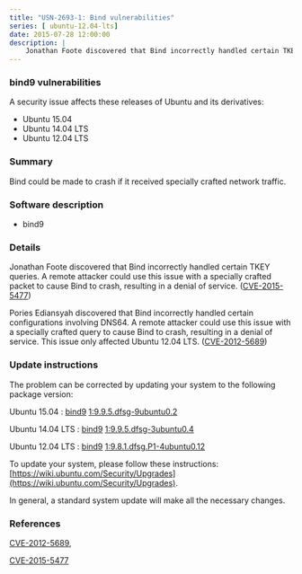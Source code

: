 ```yaml
---
title: "USN-2693-1: Bind vulnerabilities"
series: [ ubuntu-12.04-lts]
date: 2015-07-28 12:00:00
description: |
    Jonathan Foote discovered that Bind incorrectly handled certain TKEY queries. A remote attacker could use this issue with a specially crafted packet to cause Bind to crash, resulting in a denial of service. ([CVE-2015-5477](http://people.ubuntu.com/~ubuntu-security/cve/CVE-2015-5477))
--- 
```

 
### bind9 vulnerabilities

A security issue affects these releases of Ubuntu and its derivatives:

* Ubuntu 15.04
* Ubuntu 14.04 LTS
* Ubuntu 12.04 LTS

### Summary

Bind could be made to crash if it received specially crafted network traffic.

### Software description

* bind9 

### Details

Jonathan Foote discovered that Bind incorrectly handled certain TKEY queries. A remote attacker could use this issue with a specially crafted packet to cause Bind to crash, resulting in a denial of service. ([CVE-2015-5477](http://people.ubuntu.com/~ubuntu-security/cve/CVE-2015-5477))

Pories Ediansyah discovered that Bind incorrectly handled certain configurations involving DNS64. A remote attacker could use this issue with a specially crafted query to cause Bind to crash, resulting in a denial of service. This issue only affected Ubuntu 12.04 LTS. ([CVE-2012-5689](http://people.ubuntu.com/~ubuntu-security/cve/CVE-2012-5689)) 

### Update instructions

The problem can be corrected by updating your system to the following package version:

Ubuntu 15.04
 : [bind9](https://launchpad.net/ubuntu/+source/bind9) <span> [1:9.9.5.dfsg-9ubuntu0.2](https://launchpad.net/ubuntu/+source/bind9/1:9.9.5.dfsg-9ubuntu0.2) </span> 

Ubuntu 14.04 LTS
 : [bind9](https://launchpad.net/ubuntu/+source/bind9) <span> [1:9.9.5.dfsg-3ubuntu0.4](https://launchpad.net/ubuntu/+source/bind9/1:9.9.5.dfsg-3ubuntu0.4) </span> 

Ubuntu 12.04 LTS
 : [bind9](https://launchpad.net/ubuntu/+source/bind9) <span> [1:9.8.1.dfsg.P1-4ubuntu0.12](https://launchpad.net/ubuntu/+source/bind9/1:9.8.1.dfsg.P1-4ubuntu0.12) </span> 

To update your system, please follow these instructions: [https://wiki.ubuntu.com/Security/Upgrades](https://wiki.ubuntu.com/Security/Upgrades).

In general, a standard system update will make all the necessary changes. 

### References

 [CVE-2012-5689](http://people.ubuntu.com/~ubuntu-security/cve/CVE-2012-5689), 

 [CVE-2015-5477](http://people.ubuntu.com/~ubuntu-security/cve/CVE-2015-5477)
 
